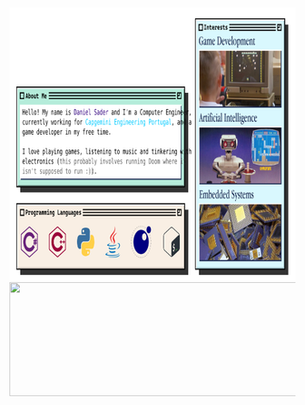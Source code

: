 <div>
    <img src="readme.orig.svg" width="840" height="480">
    <img src="https://novatorem-pied-eight.vercel.app/api/spotify" width="840" height="200">
</div>
